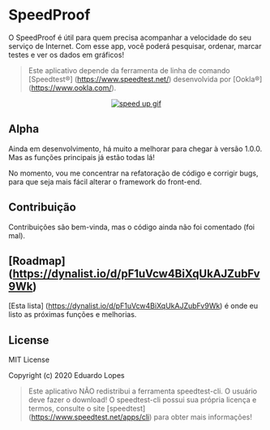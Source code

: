 # SpeedProof

O SpeedProof é útil para quem precisa acompanhar a velocidade do seu serviço de Internet. Com esse app, você poderá pesquisar, ordenar, marcar testes e ver os dados em gráficos!

> Este aplicativo depende da ferramenta de linha de comando [Speedtest®] (https://www.speedtest.net/) desenvolvida por [Ookla®] (https://www.ookla.com/).

<div align="center">
  <a href="https://imgur.com/3KAo4NM"><img src="https://i.imgur.com/3KAo4NM.gif" title="speed up gif" /></a>
</div>

## Alpha

Ainda em desenvolvimento, há muito a melhorar para chegar à versão 1.0.0. Mas as funções principais já estão todas lá!

No momento, vou me concentrar na refatoração de código e corrigir bugs, para que seja mais fácil alterar o framework do front-end.

## Contribuição
Contribuições são bem-vinda, mas o código ainda não foi comentado (foi mal).

## [Roadmap] (https://dynalist.io/d/pF1uVcw4BiXqUkAJZubFv9Wk)

[Esta lista] (https://dynalist.io/d/pF1uVcw4BiXqUkAJZubFv9Wk) é onde eu listo as próximas funções e melhorias.

## License

MIT License

Copyright (c) 2020 Eduardo Lopes

> Este aplicativo NÃO redistribui a ferramenta speedtest-cli. O usuário deve fazer o download! O speedtest-cli possui sua própria licença e termos, consulte o site [speedtest] (https://www.speedtest.net/apps/cli) para obter mais informações!